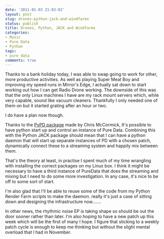 ```yaml
---
date: '2011-01-03 21:03:02'
layout: post
slug: drones-python-jack-and-windfarms
status: publish
title: Drones, Python, JACK and Windfarms
categories:
- Music
- Pure Data
- Python
tags:
- pure data
comments: true
---
```


Thanks to a bank holiday today, I was able to swap going to work for other, more productive activities. As well as playing Super Meat Boy and improving my speed runs in Mirror's Edge, I actually sat down to start working out how I can get Radio Drone working. The downside of this was that the only Linux machines I have are my rack mount servers which, while very capable, sound like vacuum cleaners. Thankfully I only needed one of them on but it started grating after an hour or two.

I do have a plan now though.

Thanks to the [PyPD package](http://mccormick.cx/projects/PyPd/) made by Chris McCormick, It's possible to have python start up and control an instance of Pure Data. Combining this with the Python JACK package should mean that I can have a python daemon that will start up separate instances of PD with a chosen patch, dynamically connect these to a streaming system and happily mix between them.

That's the theory at least, in practise I spent much of my time wrangling with installing the correct packages on my Linux box. I think it might be necessary to have a third instance of PureData that does the streaming and mixing but I need to do some more investigation. In any case, it's nice to be off to some sort of start.

I'm also glad that I'll be able to reuse some of the code from my Python Render Farm scripts to make the daemon. really it's just a case of sitting down and designing the infrastructure now.......

In other news, the rhythmic noise EP is taking shape so should be out the door sooner rather than later. I'm also hoping to have a new patch up this week which will be the first of many I hope. I figure that sticking to a weekly patch cycle is enough to keep me thinking but without the slight mental overload that I had in November.
